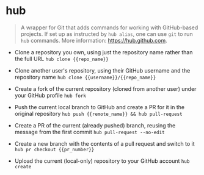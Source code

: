 # hub
> A wrapper for Git that adds commands for working with GitHub-based projects.
> If set up as instructed by `hub alias`, one can use `git` to run `hub` commands.
> More information: <https://hub.github.com>.

- Clone a repository you own, using just the repository name rather than the full URL
`hub clone {{repo_name}}`

- Clone another user's repository, using their GitHub username and the repository name
`hub clone {{username}}/{{repo_name}}`

- Create a fork of the current repository (cloned from another user) under your GitHub profile
`hub fork`

- Push the current local branch to GitHub and create a PR for it in the original repository
`hub push {{remote_name}} && hub pull-request`

- Create a PR of the current (already pushed) branch, reusing the message from the first commit
`hub pull-request --no-edit`

- Create a new branch with the contents of a pull request and switch to it
`hub pr checkout {{pr_number}}`

- Upload the current (local-only) repository to your GitHub account
`hub create`
